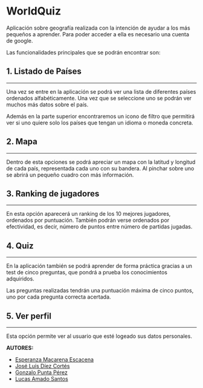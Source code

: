 # WorldQuiz
 
Aplicación sobre geografía realizada con la intención de ayudar a los más pequeños a aprender. Para poder acceder a ella es necesario una cuenta de google.
 
Las funcionalidades principales que se podrán encontrar son:
 
## 1. Listado de Países
--------------------
Una vez se entre en la aplicación se podrá ver una lista de diferentes países ordenados alfabéticamente. Una vez que se seleccione uno se podrán ver muchos más datos sobre el país.
 
Además en la parte superior encontraremos un icono de filtro que permitirá ver si uno quiere solo los países que tengan un idioma o moneda concreta.
 
## 2. Mapa
-------
Dentro de esta opciones se podrá apreciar un mapa con la latitud y longitud de cada país, representada cada uno con su bandera. Al pinchar sobre uno se abrirá un pequeño cuadro con más información.
 
## 3. Ranking de jugadores
--------------------------
En esta opción aparecerá un ranking de los 10 mejores jugadores, ordenados por puntuación. También podrán verse ordenados por efectividad, es decir, número de puntos entre número de partidas jugadas.
 
## 4. Quiz
---------
En la aplicación también se podrá aprender de forma práctica gracias a un test de cinco preguntas, que pondrá a prueba los conocimientos adquiridos.
 
Las preguntas realizadas tendrán una puntuación máxima de cinco puntos, uno por cada pregunta correcta acertada.

## 5. Ver perfil
----------------
Esta opción permite ver al usuario que esté logeado sus datos personales.


__AUTORES:__
- [Esperanza Macarena Escacena](https://github.com/EsperanzaMacarena)
- [José Luís Díez Cortés](https://github.com/joseluis10cortes)
- [Gonzalo Punta Pérez](https://github.com/gonzalopunta)
- [Lucas Amado Santos](https://github.com/LucasAmado)